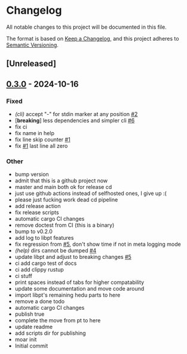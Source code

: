 # Changelog

All notable changes to this project will be documented in this file.

The format is based on [Keep a Changelog](https://keepachangelog.com/en/1.0.0/),
and this project adheres to [Semantic Versioning](https://semver.org/spec/v2.0.0.html).

## [Unreleased]

## [0.3.0](https://github.com/PlexSheep/hedu/compare/v0.2.1...v0.3.0) - 2024-10-16

### Fixed

- *(cli)* accept "-" for stdin marker at any position [#2](https://github.com/PlexSheep/hedu/pull/2)
- [**breaking**] less dependencies and simpler cli [#6](https://github.com/PlexSheep/hedu/pull/6)
- fix ci
- fix name in help
- fix line skip counter [#1](https://github.com/PlexSheep/hedu/pull/1)
- fix [#1](https://github.com/PlexSheep/hedu/pull/1) last line all zero

### Other

- bump version
- admit that this is a github project now
- master and main both ok for release cd
- just use github actions instead of selfhosted ones, I give up :(
- please just fucking work dead cd pipeline
- add release action
- fix release scripts
- automatic cargo CI changes
- remove doctest from CI (this is a binary)
- bump to v0.2.0
- add log to libpt features
- fix regression from [#5](https://github.com/PlexSheep/hedu/pull/5), don't show time if not in meta logging mode
- *(help)* dirs cannot be dumped [#4](https://github.com/PlexSheep/hedu/pull/4)
- update libpt and adjust to breaking changes [#5](https://github.com/PlexSheep/hedu/pull/5)
- ci add cargo test of docs
- ci add clippy rustup
- ci stuff
- print spaces instead of tabs for higher compatability
- update some documentation and move code around
- import libpt's remaining hedu parts to here
- remove a done todo
- automatic cargo CI changes
- publish true
- complete the move from pt to here
- update readme
- add scripts dir for publishing
- moar init
- Initial commit
